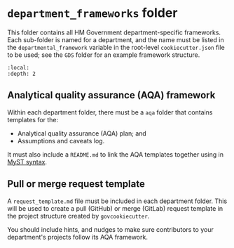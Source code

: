 # `department_frameworks` folder

This folder contains all HM Government department-specific frameworks. Each sub-folder is named for a department, and
the name must be listed in the `departmental_framework` variable in the root-level `cookiecutter.json` file to be used;
see the `GDS` folder for an example framework structure.

```{contents}
:local:
:depth: 2
```

## Analytical quality assurance (AQA) framework

Within each department folder, there must be a `aqa` folder that contains templates for the:

- Analytical quality assurance (AQA) plan; and
- Assumptions and caveats log.

It must also include a `README.md` to link the AQA templates together using in [MyST syntax][myst-parser].

## Pull or merge request template

A `request_template.md` file must be included in each department folder. This will be used to create a pull (GitHub) or
merge (GitLab) request template in the project structure created by `govcookiecutter`.

You should include hints, and nudges to make sure contributors to your department's projects follow its AQA framework.

[aqua-book]: https://www.gov.uk/government/publications/the-aqua-book-guidance-on-producing-quality-analysis-for-government
[aqua-book-resources]: https://www.gov.uk/government/collections/aqua-book-resources
[myst-parser]: https://myst-parser.readthedocs.io/
